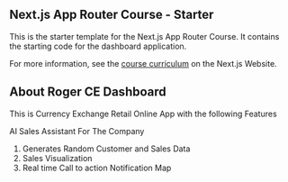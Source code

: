 ## Next.js App Router Course - Starter

This is the starter template for the Next.js App Router Course. It contains the starting code for the dashboard application.

For more information, see the [course curriculum](https://nextjs.org/learn) on the Next.js Website.



## About Roger CE Dashboard

This is Currency Exchange Retail Online App with the following Features



AI Sales Assistant For The Company 
1. Generates Random Customer and Sales Data
2. Sales Visualization
2. Real time Call to action Notification Map
